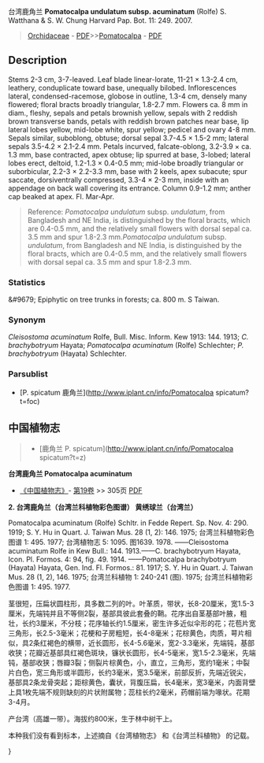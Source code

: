 台湾鹿角兰 **Pomatocalpa undulatum subsp. acuminatum** (Rolfe) S. Watthana & S. W. Chung Harvard Pap. Bot. 11: 249. 2007.

> [Orchidaceae](http://www.iplant.cn/info/Orchidaceae?t=foc) - [PDF](http://www.iplant.cn/foc/pdf/Orchidaceae.pdf)>>[Pomatocalpa](http://www.iplant.cn/info/Pomatocalpa?t=foc) - [PDF](http://www.iplant.cn/foc/pdf/Pomatocalpa.pdf)

## Description

Stems 2-3 cm, 3-7-leaved. Leaf blade linear-lorate, 11-21 × 1.3-2.4 cm, leathery, conduplicate toward base, unequally bilobed. Inflorescences lateral, condensed-racemose, globose in outline, 1.3-4 cm, densely many flowered; floral bracts broadly triangular, 1.8-2.7 mm. Flowers ca. 8 mm in diam., fleshy, sepals and petals brownish yellow, sepals with 2 reddish brown transverse bands, petals with reddish brown patches near base, lip lateral lobes yellow, mid-lobe white, spur yellow; pedicel and ovary 4-8 mm. Sepals similar, suboblong, obtuse; dorsal sepal 3.7-4.5 × 1.5-2 mm; lateral sepals 3.5-4.2 × 2.1-2.4 mm. Petals incurved, falcate-oblong, 3.2-3.9 × ca. 1.3 mm, base contracted, apex obtuse; lip spurred at base, 3-lobed; lateral lobes erect, deltoid, 1.2-1.3 × 0.4-0.5 mm; mid-lobe broadly triangular or suborbicular, 2.2-3 × 2.2-3.3 mm, base with 2 keels, apex subacute; spur saccate, dorsiventrally compressed, 3.3-4 × 2-3 mm, inside with an appendage on back wall covering its entrance. Column 0.9-1.2 mm; anther cap beaked at apex. Fl. Mar-Apr.

> Reference: 
>*Pomatocalpa undulatum* subsp. *undulatum*, from Bangladesh and NE India, is distinguished by the floral bracts, which are 0.4-0.5 mm, and the relatively small flowers with dorsal sepal ca. 3.5 mm and spur 1.8-2.3 mm.*Pomatocalpa undulatum* subsp. *undulatum*, from Bangladesh and NE India, is distinguished by the floral bracts, which are 0.4-0.5 mm, and the relatively small flowers with dorsal sepal ca. 3.5 mm and spur 1.8-2.3 mm.

### Statistics
&amp;#9679; Epiphytic on tree trunks in forests; ca. 800 m. S Taiwan.

### Synonym
*Cleisostoma acuminatum* Rolfe, Bull. Misc. Inform. Kew 1913: 144. 1913; *C. brachybotryum* Hayata; *Pomatocalpa acuminatum* (Rolfe) Schlechter; *P. brachybotryum* (Hayata) Schlechter.

### Parsublist

* [P.  spicatum  鹿角兰](http://www.iplant.cn/info/Pomatocalpa spicatum?t=foc)

## 中国植物志

> * [鹿角兰  P.  spicatum](http://www.iplant.cn/info/Pomatocalpa spicatum?t=z)

**台湾鹿角兰 Pomatocalpa acuminatum**

* [《中国植物志》](http://www.iplant.cn/frps)- [第19卷](http://www.iplant.cn/frps/vol/19) >> 305页 [PDF](http://www.iplant.cn/frps/pdf/19/305.pdf)

**2. 台湾鹿角兰（台湾兰科植物彩色图谱） 黄绣球兰（台湾兰）**

Pomatocalpa acuminatum (Rolfe) Schltr. in Fedde Repert. Sp. Nov. 4: 290. 1919; S. Y. Hu in Quart. J. Taiwan Mus. 28 (1, 2): 146. 1975; 台湾兰科植物彩色图谱 1: 495. 1977; 台湾植物志 5: 1095. 图1639. 1978. ——Cleisostoma acuminatum Rolfe in Kew Bull.: 144. 1913.——C. brachybotryum Hayata, Icon. Pl. Formos. 4: 94, fig. 49. 1914. ——Pomatocalpa brachybotryum (Hayata) Hayata, Gen. Ind. Fl. Formos.: 81. 1917; S. Y. Hu in Quart. J. Taiwan Mus. 28 (1, 2), 146. 1975; 台湾兰科植物 1: 240-241 (图). 1975; 台湾兰科植物彩色图谱 1: 495. 1977.

茎很短，压扁状圆柱形，具多数二列的叶。叶革质，带状，长8-20厘米，宽1.5-3厘米，先端钝并且不等侧2裂，基部具彼此套叠的鞘。花序出自茎基部叶腋，粗壮，长约3厘米，不分枝；花序轴长约1.5厘米，密生许多近似伞形的花；花苞片宽三角形，长2.5-3毫米；花梗和子房粗短，长4-8毫米；花棕黄色，肉质，萼片相似，具2条红褐色的横带，近长圆形，长4-5.6毫米，宽2-3.3毫米，先端钝，基部收狭；花瓣近基部具红褐色斑块，镰状长圆形，长4-5毫米，宽1.5-2.3毫米，先端钝，基部收狭；唇瓣3裂；侧裂片棕黄色，小，直立，三角形，宽约1毫米；中裂片白色，宽三角形或半圆形，长约3毫米，宽3.5毫米，前部反折，先端近锐尖，基部具2条龙骨突起；距棕黄色，囊状，背腹压扁，长4毫米，宽3毫米，内面背壁上具1枚先端不规则缺刻的片状附属物；蕊柱长约2毫米，药帽前端为喙状。花期3-4月。

产台湾（高雄一带）。海拔约800米，生于林中树干上。

本种我们没有看到标本，上述摘自《台湾植物志》 和《台湾兰科植物》 的记载。

}